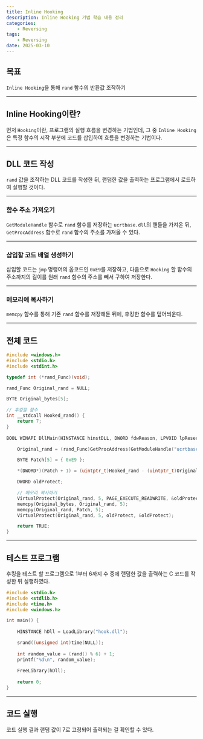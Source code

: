 ```yaml
---
title: Inline Hooking
description: Inline Hooking 기법 학습 내용 정리
categories:
    - Reversing
tags:
    - Reversing
date: 2025-03-10
---
```


## 목표

`Inline Hooking`을 통해 `rand` 함수의 반환값 조작하기

---

## Inline Hooking이란?

먼저 `Hooking`이란, 프로그램의 실행 흐름을 변경하는 기법인데, 그 중 `Inline Hooking`은 특정 함수의 시작 부분에 코드를 삽입하여 흐름을 변경하는 기법이다.

---

## DLL 코드 작성

`rand` 값을 조작하는 DLL 코드를 작성한 뒤, 랜덤한 값을 출력하는 프로그램에서 로드하여 실행할 것이다.

---

### 함수 주소 가져오기

`GetModuleHandle` 함수로 `rand` 함수를 저장하는 `ucrtbase.dll`의 핸들을 가져온 뒤, `GetProcAddress` 함수로 `rand` 함수의 주소를 가져올 수 있다.

---

### 삽입할 코드 배열 생성하기

삽입할 코드는 `jmp` 명령어의 옵코드인 `0xE9`를 저장하고, 다음으로 `Hooking` 할 함수의 주소까지의 길이를 원래 `rand` 함수의 주소를 빼서 구하여 저장한다. 

---

### 메모리에 복사하기

`memcpy` 함수를 통해 기존 `rand` 함수를 저장해둔 뒤에, 후킹한 함수를 덮어씌운다.

---

## 전체 코드

```c
#include <windows.h>
#include <stdio.h>
#include <stdint.h>

typedef int (*rand_Func)(void);

rand_Func Original_rand = NULL;

BYTE Original_bytes[5];

// 후킹할 함수
int __stdcall Hooked_rand() {
    return 7;
}
    
BOOL WINAPI DllMain(HINSTANCE hinstDLL, DWORD fdwReason, LPVOID lpReserved) {

    Original_rand = (rand_Func)GetProcAddress(GetModuleHandle("ucrtbase.dll"), "rand");

    BYTE Patch[5] = { 0xE9 };

    *(DWORD*)(Patch + 1) = (uintptr_t)Hooked_rand - (uintptr_t)Original_rand - 5;

    DWORD oldProtect;

    // 메모리 복사하기
    VirtualProtect(Original_rand, 5, PAGE_EXECUTE_READWRITE, &oldProtect);
    memcpy(Original_bytes, Original_rand, 5);
    memcpy(Original_rand, Patch, 5);
    VirtualProtect(Original_rand, 5, oldProtect, &oldProtect);

    return TRUE;
}
```

---

## 테스트 프로그램

후킹을 테스트 할 프로그램으로 1부터 6까지 수 중에 랜덤한 값을 출력하는 C 코드를 작성한 뒤 실행하였다.

```c
#include <stdio.h>
#include <stdlib.h>
#include <time.h>
#include <windows.h>

int main() {
    
    HINSTANCE hDll = LoadLibrary("hook.dll");

    srand((unsigned int)time(NULL));
    
    int random_value = (rand() % 6) + 1;
    printf("%d\n", random_value);
    
    FreeLibrary(hDll);
    
    return 0;
}
```

---

## 코드 실행

코드 실행 결과 랜덤 값이 7로 고정되어 출력되는 걸 확인할 수 있다.